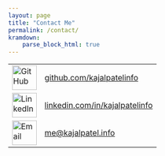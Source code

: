 ```yaml
---
layout: page
title: "Contact Me"
permalink: /contact/
kramdown: 
    parse_block_html: true
---
```


<div class="contact-table-container">
    <table class="contact-table">
        <tr>
            <td><img src="../assets/css/images/github_green.png" style="width: 50px; height: auto;" alt="GitHub" class="contact-icon"></td>
            <td><a href="https://github.com/kajalpatelinfo/" target="_blank">github.com/kajalpatelinfo</a></td>
        </tr>
        <tr>
            <td><img src="../assets/css/images/linkedin_green.png" style="width: 50px; height: auto;" alt="LinkedIn" class="contact-icon"></td>
            <td><a href="https://linkedin.com/in/kajalpatelinfo" target="_blank">linkedin.com/in/kajalpatelinfo</a></td>
        </tr>
        <tr>
            <td><img src="../assets/css/images/mail_green.png" style="width: 50px; height: auto;" alt="Email" class="contact-icon"></td>
            <td><a href="mailto:me@kajalpatel.info">me@kajalpatel.info</a></td>
        </tr>
    </table>
</div>